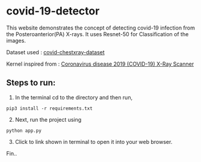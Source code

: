 # covid-19-detector 

This website demonstrates the concept of detecting covid-19 infection from the Posteroanterior(PA) X-rays. It uses Resnet-50 for Classification of the images.

Dataset used : [covid-chestxray-dataset](https://github.com/ieee8023/covid-chestxray-dataset)

Kernel inspired from : [Coronavirus disease 2019 (COVID-19) X-Ray Scanner](https://github.com/ajsanjoaquin/COVID-19-Scanner)

## Steps to run:
1. In the terminal cd to the directory and then run, 
```
pip3 install -r requirements.txt
```
2. Next, run the project using
```
python app.py
```
3. Click to link shown in terminal to open it into your web browser.

Fin..
